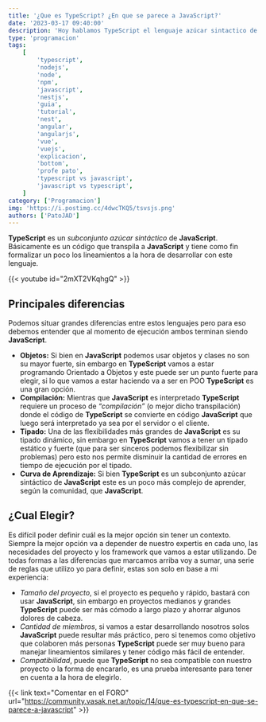```yaml
---
title: '¿Que es TypeScript? ¿En que se parece a JavaScript?'
date: '2023-03-17 09:40:00'
description: 'Hoy hablamos TypeScript el lenguaje azúcar sintactico de JavaScript para saber cuando usarlo, sus diferencias y sus viertudes.'
type: 'programacion'
tags:
    [
        'typescript',
        'nodejs',
        'node',
        'npm',
        'javascript',
        'nestjs',
        'guia',
        'tutorial',
        'nest',
        'angular',
        'angularjs',
        'vue',
        'vuejs',
        'explicacion',
        'bottom',
        'profe pato',
        'typescript vs javascript',
        'javascript vs typescript',
    ]
category: ['Programacion']
img: 'https://i.postimg.cc/4dwcTKQ5/tsvsjs.png'
authors: ['PatoJAD']
---
```


**TypeScript** es un _subconjunto azúcar sintáctico_ de **JavaScript**. Básicamente es un código que transpila a **JavaScript** y tiene como fin formalizar un poco los lineamientos a la hora de desarrollar con este lenguaje.

{{< youtube id="2mXT2VKqhgQ" >}}

## Principales diferencias

Podemos situar grandes diferencias entre estos lenguajes pero para eso debemos entender que al momento de ejecución ambos terminan siendo **JavaScript**.

-   **Objetos:** Si bien en **JavaScript** podemos usar objetos y clases no son su mayor fuerte, sin embargo en **TypeScript** vamos a estar programando Orientado a Objetos y este puede ser un punto fuerte para elegir, si lo que vamos a estar haciendo va a ser en POO **TypeScript** es una gran opción.
-   **Compilación:** Mientras que **JavaScript** es interpretado **TypeScript** requiere un proceso de _“compilación”_ (o mejor dicho transpilación) donde el código de **TypeScript** se convierte en código **JavaScript** que luego será interpretado ya sea por el servidor o el cliente.
-   **Tipado:** Una de las flexibilidades más grandes de **JavaScript** es su tipado dinámico, sin embargo en **TypeScript** vamos a tener un tipado estático y fuerte (que para ser sinceros podemos flexibilizar sin problemas) pero esto nos permite disminuir la cantidad de errores en tiempo de ejecución por el tipado.
-   **Curva de Aprendizaje:** Si bien **TypeScript** es un subconjunto azúcar sintáctico de **JavaScript** este es un poco más complejo de aprender, según la comunidad, que **JavaScript**.

## ¿Cual Elegir?

Es difícil poder definir cuál es la mejor opción sin tener un contexto. Siempre la mejor opción va a depender de nuestro expertis en cada uno, las necesidades del proyecto y los framework que vamos a estar utilizando. De todas formas a las diferencias que marcamos arriba voy a sumar, una serie de reglas que utilizo yo para definir, estas son solo en base a mi experiencia:

-   _Tamaño del proyecto_, si el proyecto es pequeño y rápido, bastará con usar **JavaScript**, sin embargo en proyectos medianos y grandes **TypeScript** puede ser más cómodo a largo plazo y ahorrar algunos dolores de cabeza.
-   _Cantidad de miembros_, si vamos a estar desarrollando nosotros solos **JavaScript** puede resultar más práctico, pero si tenemos como objetivo que colaboren más personas **TypeScript** puede ser muy bueno para manejar lineamientos similares y tener código más fácil de entender.
-   _Compatibilidad_, puede que **TypeScript** no sea compatible con nuestro proyecto o la forma de encararlo, es una prueba interesante para tener en cuenta a la hora de elegirlo.

{{< link text="Comentar en el FORO" url="https://community.vasak.net.ar/topic/14/que-es-typescript-en-que-se-parece-a-javascript" >}}
